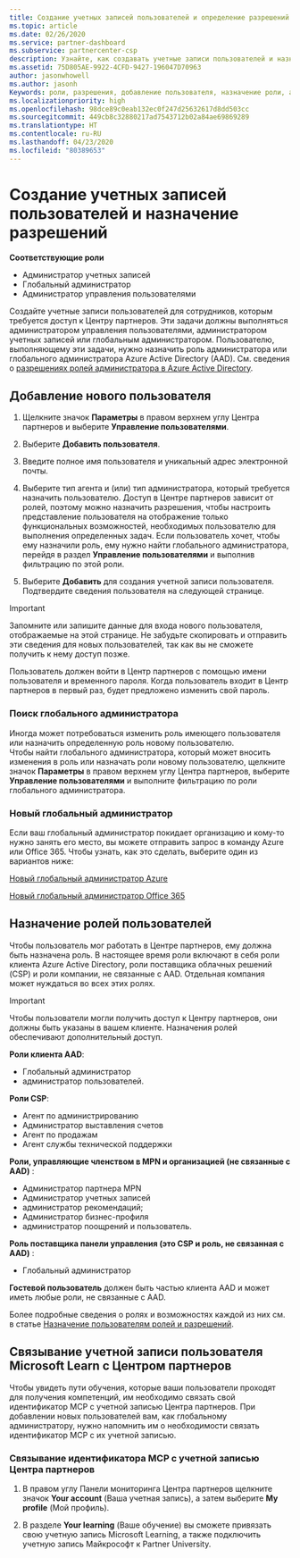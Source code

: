 ```yaml
---
title: Создание учетных записей пользователей и определение разрешений | Центр партнеров
ms.topic: article
ms.date: 02/26/2020
ms.service: partner-dashboard
ms.subservice: partnercenter-csp
description: Узнайте, как создавать учетные записи пользователей и назначать роли в Центре партнеров для каждого сотрудника, которому требуется доступ. Это могут делать пользователи с определенными правами администратора.
ms.assetid: 75D805AE-9922-4CFD-9427-196047D70963
author: jasonwhowell
ms.author: jasonh
Keywords: роли, разрешения, добавление пользователя, назначение роли, администратор, агент,
ms.localizationpriority: high
ms.openlocfilehash: 98dce89c0eab132ec0f247d25632617d8dd503cc
ms.sourcegitcommit: 449cb8c32880217ad7543712b02a84ae69869289
ms.translationtype: HT
ms.contentlocale: ru-RU
ms.lasthandoff: 04/23/2020
ms.locfileid: "80389653"
---
```

# <a name="create-user-accounts-and-assign-permissions"></a>Создание учетных записей пользователей и назначение разрешений

**Соответствующие роли**

- Администратор учетных записей
- Глобальный администратор
- Администратор управления пользователями

Создайте учетные записи пользователей для сотрудников, которым требуется доступ к Центру партнеров. Эти задачи должны выполняться администратором управления пользователями, администратором учетных записей или глобальным администратором. Пользователю, выполняющему эти задачи, нужно назначить роль администратора или глобального администратора Azure Active Directory (AAD). См. сведения о [разрешениях ролей администратора в Azure Active Directory](https://docs.microsoft.com/azure/active-directory/users-groups-roles/directory-assign-admin-roles).


## <a name="add-a-new-user"></a>Добавление нового пользователя

1. Щелкните значок **Параметры** в правом верхнем углу Центра партнеров и выберите **Управление пользователями**.

2. Выберите **Добавить пользователя**.

3. Введите полное имя пользователя и уникальный адрес электронной почты.

4. Выберите тип агента и (или) тип администратора, который требуется назначить пользователю. Доступ в Центре партнеров зависит от ролей, поэтому можно назначить разрешения, чтобы настроить представление пользователя на отображение только функциональных возможностей, необходимых пользователю для выполнения определенных задач.  Если пользователь хочет, чтобы ему назначили роль, ему нужно найти глобального администратора, перейдя в раздел **Управление пользователями** и выполнив фильтрацию по этой роли.

5. Выберите **Добавить** для создания учетной записи пользователя. Подтвердите сведения пользователя на следующей странице.

> [!IMPORTANT]  
> Запомните или запишите данные для входа нового пользователя, отображаемые на этой странице. Не забудьте скопировать и отправить эти сведения для новых пользователей, так как вы не сможете получить к нему доступ позже. 


Пользователь должен войти в Центр партнеров с помощью имени пользователя и временного пароля. Когда пользователь входит в Центр партнеров в первый раз, будет предложено изменить свой пароль. 


### <a name="find-your-global-admin"></a>Поиск глобального администратора

Иногда может потребоваться изменить роль имеющего пользователя или назначить определенную роль новому пользователю.  
Чтобы найти глобального администратора, который может вносить изменения в роль или назначать роли новому пользователю, щелкните значок **Параметры** в правом верхнем углу Центра партнеров, выберите **Управление пользователями** и выполните фильтрацию по роли глобального администратора. 


### <a name="new-global-admin"></a>Новый глобальный администратор

Если ваш глобальный администратор покидает организацию и кому-то нужно занять его место, вы можете отправить запрос в команду Azure или Office 365. Чтобы узнать, как это сделать, выберите один из вариантов ниже:

[Новый глобальный администратор Azure](https://support.microsoft.com/help/4505981/what-to-do-if-the-only-admin-for-your-mpn-program-has-left-the-company)

[Новый глобальный администратор Office 365](https://admin.microsoft.com/)


## <a name="assign-user-roles"></a>Назначение ролей пользователей

Чтобы пользователь мог работать в Центре партнеров, ему должна быть назначена роль.  В настоящее время роли включают в себя роли клиента Azure Active Directory, роли поставщика облачных решений (CSP) и роли компании, не связанные с AAD. Отдельная компания может нуждаться во всех этих ролях.

>[!Important]
>Чтобы пользователи могли получить доступ к Центру партнеров, они должны быть указаны в вашем клиенте. Назначения ролей обеспечивают дополнительный доступ.


**Роли клиента AAD**:
- Глобальный администратор
- администратор пользователей.

**Роли CSP**:
- Агент по администрированию
- Администратор выставления счетов
- Агент по продажам
- Агент службы технической поддержки

**Роли, управляющие членством в MPN и организацией (не связанные с AAD)** :
- Администратор партнера MPN
- Администратор учетных записей
- администратор рекомендаций;
- Администратор бизнес-профиля
- администратор поощрений и пользователь.

**Роль поставщика панели управления (это CSP и роль, не связанная с AAD)** :
- Глобальный администратор

**Гостевой пользователь** должен быть частью клиента AAD и может иметь любые роли, не связанные с AAD.

Более подробные сведения о ролях и возможностях каждой из них см. в статье [Назначение пользователям ролей и разрешений](permissions-overview.md).

## <a name="associate-a-users-microsoft-learn-account-in-partner-center"></a>Связывание учетной записи пользователя Microsoft Learn с Центром партнеров

Чтобы увидеть пути обучения, которые ваши пользователи проходят для получения компетенций, им необходимо связать свой идентификатор MCP с учетной записью Центра партнеров. При добавлении новых пользователей вам, как глобальному администратору, нужно напомнить им о необходимости связать идентификатор MCP с их учетной записью. 

### <a name="how-to-associate-your-mcp-id-to-your-partner-center-account"></a>Связывание идентификатора MCP с учетной записью Центра партнеров

1. В правом углу Панели мониторинга Центра партнеров щелкните значок **Your account** (Ваша учетная запись), а затем выберите **My profile** (Мой профиль).

2. В разделе **Your learning** (Ваше обучение) вы сможете привязать свою учетную запись Microsoft Learning, а также подключить учетную запись Майкрософт к Partner University.







